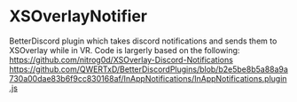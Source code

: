 # XSOverlayNotifier
BetterDiscord plugin which takes discord notifications and sends them to XSOverlay while in VR. 
Code is largerly based on the following:  
https://github.com/nitrog0d/XSOverlay-Discord-Notifications  
https://github.com/QWERTxD/BetterDiscordPlugins/blob/b2e5be8b5a88a9a730a00dae83b6f9cc830168af/InAppNotifications/InAppNotifications.plugin.js
